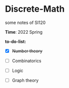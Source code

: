 # Discrete-Math
some notes of SI120

**Time**: 2022 Spring

**to-do-list:**
- [x] ~~Number theory~~
- [ ] Combinatorics
- [ ] Logic
- [ ] Graph theory

